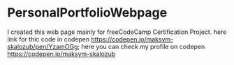 # PersonalPortfolioWebpage
I created this web page mainly for freeCodeCamp  Certification Project.
here link for thic code in codepen https://codepen.io/maksym-skalozub/pen/YzamOGg;
here you can check my profile on codepen https://codepen.io/maksym-skalozub
